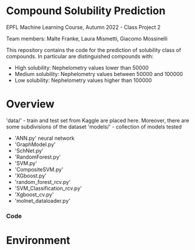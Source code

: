 # Compound Solubility Prediction

EPFL Machine Learning Course, Autumn 2022 - Class Project 2

Team members: Malte Franke, Laura Mismetti, Giacomo Mossinelli

This repository contains the code for the prediction of solubility class of compounds. In particular are distinguished compounds with:
- High solubility: Nephelometry values lower than 50000
- Medium solubility: Nephelometry values between 50000 and 100000
- Low solubility: Nephelometry values higher than 100000

# Overview
'data/' - train and test set from Kaggle are placed here. Moreover, there are some subdivisions of the dataset 
'models/' - collection of models tested
- 'ANN.py' neural network
- 'GraphModel.py'
- 'SchNet.py'
- 'RandomForest.py'
- 'SVM.py'
- 'CompositeSVM.py'
- 'XGboost.py'
- 'random_forest_rcv.py'
- 'SVM_Classification_rcv.py'
- 'Xgboost_cv.py'
- 'molnet_dataloader.py'

### Code

# Environment
